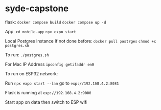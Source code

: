 # syde-capstone

flask:
```docker compose build```
```docker compose up -d```

App:
``` cd mobile-app ```
```npx expo start```

Local Postgres Instance
If not done before:
```docker pull postrges```
```chmod +x postgres.sh```

To run:
```./postgres.sh```




For Mac IP Address
```ipconfig getifaddr en0 ```


To run on ESP32 network:

Run ```npx expo start --lan```
go to ```exp://192.168.4.2:8081```

Flask is running at ```exp://192.168.4.2:9000```


Start app on data then switch to ESP wifi